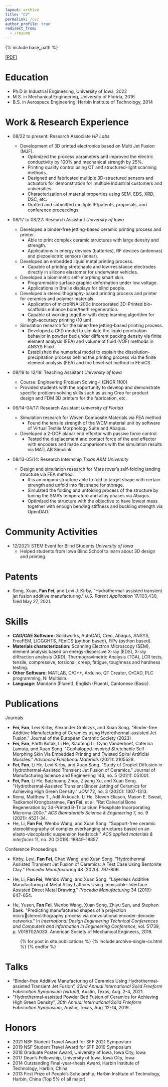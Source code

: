 ```yaml
---
layout: archive
title: "CV"
permalink: /cv/
author_profile: true
redirect_from:
  - /resume
---
```


{% include base_path %}

[[PDF]](https://fanfeiuiowa.github.io/files/Resume_of_Fan_Fei_2023.pdf) 

Education
======
* Ph.D in Industrial Engineering, University of Iowa, 2022
* M.S. in Mechanical Engineering, University of Florida, 2016
* B.S. in Aerospace Engineering, Harbin Institute of Technology, 2014

Work & Research Experience
======
* 08/22 to present: Research Associate *HP Labs*
  * Development of 3D printed electronics based on Multi Jet Fusion (MJF).
    * Optimized the process parameters and improved the electric conductivity by 100% and mechanical strength by 25%.
    * Printing quality control using CT and structured-light scanning methods.
    * Designed and fabricated multiple 3D-structured sensors and actuators for demonstration for multiple industrial customers and universities.
    * Characterization of material properties using SEM, EDS, XRD, DSC, etc.
    * Drafted and submitted multiple IP/patents, proposals, and conference proceedings.

* 08/17 to 08/22: Research Assistant *University of Iowa*
  * Developed a binder-free jetting-based ceramic printing process and printer.
    * Able to print complex ceramic structures with large density and strength.
    * Applications in energy devices (batteries), RF devices (antennas) and piezoelectric sensors (sonar).
  * Developed an embedded liquid metal printing process.
    * Capable of printing stretchable and low-resistance electrodes directly in silicone elastomer for underwater vehicles.
  * Developed a biomimetic self-morphing smart skin.
    * Programmable surface graphic deformation under low voltage.
    * Applications in Braille displays for blind people.
  * Developed a stereolithography-based printing process and printer for ceramics and polymer materials.
    * Application of microRNA-200c incorporated 3D-Printed bio-scaffolds enhance bone/teeth regeneration.
    * Capable of working together with deep learning algorithm for high-accuracy printing (10 µm).
  * Simulation research for the biner-free jetting-based printing process.
    * Developed a CFD model to simulate the liquid penetration behavior in powder bed under different packing density via finite element analysis (FEA) and volume of fluid (VOF) methods in ANSYS Fluid.
    * Established the numerical model to explain the dissolution-precipitation process behind the printing process via the finite element analysis (FEA) and the Level-set method in FEniCS.

* 09/19 to 12/19: Teaching Assistant *University of Iowa*
  * Course: Engineering Problem Solving-I (ENGR 1100)
  * Provided students with the opportunity to develop and demonstrate specific problem-solving skills such as using Creo for 
product design and FDM 3D printers for the fabrication, etc.

* 06/14-04/17: Research Assistant *University of Florida*
  * Simulation research for Woven Composite Materials via FEA method
    * Found the tensile strength of the WCM material unit by software of Virtual Textile Morphology Suite and Abaqus.
  * Developed a 2-DOF planar end effector with passive force control.
    * Tested the displacement and contact force of the end effector with encoders and made comparisons with the simulation results via MATLAB Simulink.
 
* 08/13-05/14: Research Internship *Texas A&M University*
  * Design and simulation research for Mars rover’s self-folding landing structure via FEA method.
    * It is an origami structure able to fold to target shape with certain strength and unfold into flat shape for storage.
    * Simulated the folding and unfolding process of the structure by tuning the SMA’s temperature and alloy phases via Abaqus.
    * Optimized the structure with the objective to have lowest mass together with enough bending stiffness and buckling strength via OpenDAO.
  
Community Activities
======
* 12/2021: STEM Event for Blind Students *University of Iowa*
  * Helped students from Iowa Blind School to learn about 3D design and printing.

Patents
======
* Song, Xuan, **Fan Fei**, and Levi J. Kirby. "Hydrothermal-assisted transient jet fusion additive manufacturing." *U.S. Patent Application* 17/103,430, filed May 27, 2021.


Skills
======
* **CAD/CAE Software:** Solidworks, AutoCAD, Creo, Abaqus, ANSYS, FreeFEM, LIGGGHTS, FEniCS (python based), FiPy (python 
based).
* **Materials characterization:** Scanning Electron Microscopy (SEM), element analysis based on energy-dispersive X-ray (EDS), X-ray diffraction analysis (XRD), Thermogravimetric Analysis (TGA), LCR tests, tensile, compressive, torsional, creep, fatigue, toughness and hardness testing.
* **Other Software:** MATLAB, C/C++, Arduino, QT Creator, OrCAD, PLC programming, NI Multisim.
* **Language:** Mandarin (Fluent), English (Fluent), Cantonese (Basic).

Publications
======
Journals
* **Fei, Fan**, Levi Kirby, Alexander Gralczyk, and Xuan Song. "Binder-free Additive Manufacturing of Ceramics using Hydrothermal-assisted Jet Fusion." Journal of the European Ceramic Society (2023)
* **Fei, Fan**, Parth Kotak, Li He, Xiaofeng Li, Cyan Vanderhoef, Caterina Lamuta, and Xuan Song. "Cephalopod‐Inspired Stretchable Self‐Morphing Skin Via Embedded Printing and Twisted Spiral Artificial Muscles." *Advanced Functional Materials* (2021): 2105528.
* **Fei, Fan**, Li He, Levi Kirby, and Xuan Song. "Study of Droplet Diffusion in Hydrothermal-Assisted Transient Jet Fusion of 
Ceramics." Journal of Manufacturing Science and Engineering 143, no. 5 (2021): 051001.
* **Fei, Fan**, Li He, Baizhuang Zhou, Ziyang Xu, and Xuan Song. "Hydrothermal-Assisted Transient Binder Jetting of Ceramics for Achieving High Green Density." *JOM* 72, no. 3 (2020): 1307-1313. 
* Remy, Matthew T., Adil Akkouch, Li He, Steven Eliason, Mason E. Sweat, Tadkamol Krongbaramee, **Fan Fei**, et al. "Rat Calvarial Bone Regeneration by 3d-Printed Β-Tricalcium Phosphate Incorporating Microrna-200c." *ACS Biomaterials Science & Engineering* 7, no. 9 (2021): 4521-34.
* He, Li, **Fan Fei**, Wenbo Wang, and Xuan Song. "Support-free ceramic stereolithography of complex overhanging structures based on an elasto-viscoplastic suspension feedstock." *ACS applied materials & interfaces* 11, no. 20 (2019): 18849-18857.
 
Conference Proceedings
* Kirby, Levi, **Fan Fei**, Chao Wang, and Xuan Song. "Hydrothermal Assisted Transient Jet Fusion of Ceramics: A Test Case Using Bentonite Clay." *Procedia Manufacturing* 48 (2020): 797-806.
* He, Li, **Fan Fei**, Wenbo Wang, and Xuan Song. "Layerless Additive Manufacturing of Metal Alloy Lattices Using Immiscible-Interface Assisted Direct Metal Drawing." *Procedia Manufacturing* 34 (2019): 647-654.
* He, Yusen, **Fan Fei**, Wenbo Wang, Xuan Song, Zhiyu Sun, and Stephen Baek. "Predicting manufactured shapes of a projection microstereolithography process via convolutional encoder-decoder networks." In *International Design Engineering Technical Conferences and Computers and Information in Engineering Conference*, vol. 51739, p. V01BT02A033. American Society of Mechanical Engineers, 2018.

  <ul>{% for post in site.publications %}
    {% include archive-single-cv.html %}
  {% endfor %}</ul>
  
Talks
======
* “Binder-free Additive Manufacturing of Ceramics Using Hydrothermal-assisted Transient Jet Fusion”, *32nd Annual International Solid Freeform Fabrication Symposium (virtual)*, Austin, Texas, Aug. 2-4, 2021.
* “Hydrothermal-assisted Powder Bed Fusion of Ceramics for Achieving High Green Density”, *30th Annual International Solid Freeform Fabrication Symposium*, Austin, Texas, Aug. 12-14, 2019.

Honors
======
* 2021 NSF Student Travel Award for SFF 2021 Symposium
* 2019 NSF Student Travel Award for SFF 2019 Symposium
* 2018 Graduate Poster Award, University of Iowa, Iowa City, Iowa
* 2017 Dean’s Fellowship, University of Iowa, Iowa City, Iowa
* 2014 Outstanding Final-year-thesis Award, Harbin Institute of Technology, Harbin, China
* 2013 First Prize of People’s Scholarship, Harbin Institute of Technology, Harbin, China (Top 5% of all major)

